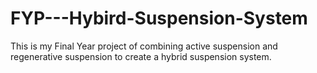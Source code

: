 # FYP---Hybird-Suspension-System
This is my Final Year project of combining active suspension and regenerative suspension to create a hybrid suspension system.
